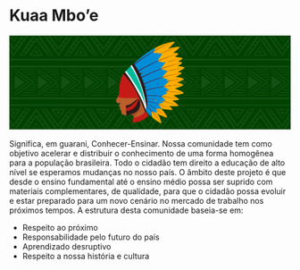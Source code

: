 # Kuaa Mbo’e
![](capa.png)



Significa, em guarani, Conhecer-Ensinar. Nossa comunidade tem como objetivo acelerar e distribuir o conhecimento de uma forma homogênea para a população brasileira. Todo o cidadão tem direito a educação de alto nível se esperamos mudanças no nosso país. O âmbito deste projeto é que desde o ensino fundamental até o ensino médio possa ser suprido com materiais complementares, de qualidade, para que o cidadão possa evoluir e estar preparado para um novo cenário no mercado de trabalho nos próximos tempos. A estrutura desta comunidade baseia-se em:

- Respeito ao próximo
- Responsabilidade pelo futuro do país
- Aprendizado desruptivo
- Respeito a nossa história e cultura


